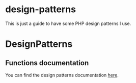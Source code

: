 design-patterns
===============

This is just a guide to have some PHP design patterns I use.

# DesignPatterns

## Functions documentation
You can find the design patterns documentation [here](docs/docs.md).